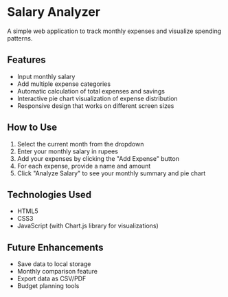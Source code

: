 # Salary Analyzer

A simple web application to track monthly expenses and visualize spending patterns.

## Features

- Input monthly salary
- Add multiple expense categories
- Automatic calculation of total expenses and savings
- Interactive pie chart visualization of expense distribution
- Responsive design that works on different screen sizes

## How to Use

1. Select the current month from the dropdown
2. Enter your monthly salary in rupees
3. Add your expenses by clicking the "Add Expense" button
4. For each expense, provide a name and amount
5. Click "Analyze Salary" to see your monthly summary and pie chart

## Technologies Used

- HTML5
- CSS3
- JavaScript (with Chart.js library for visualizations)

## Future Enhancements

- Save data to local storage
- Monthly comparison feature
- Export data as CSV/PDF
- Budget planning tools

